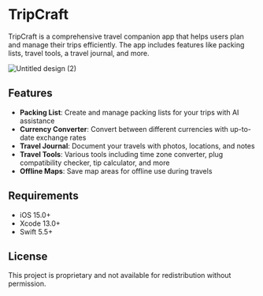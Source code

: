 # TripCraft

TripCraft is a comprehensive travel companion app that helps users plan and manage their trips efficiently. The app includes features like packing lists, travel tools, a travel journal, and more.

![Untitled design (2)](https://github.com/user-attachments/assets/8297c8a8-03bb-403f-bd21-bee59d5c5ec8)


## Features

- **Packing List**: Create and manage packing lists for your trips with AI assistance
- **Currency Converter**: Convert between different currencies with up-to-date exchange rates
- **Travel Journal**: Document your travels with photos, locations, and notes
- **Travel Tools**: Various tools including time zone converter, plug compatibility checker, tip calculator, and more
- **Offline Maps**: Save map areas for offline use during travels

## Requirements

- iOS 15.0+
- Xcode 13.0+
- Swift 5.5+

## License

This project is proprietary and not available for redistribution without permission.
